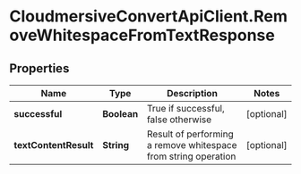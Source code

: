 # CloudmersiveConvertApiClient.RemoveWhitespaceFromTextResponse

## Properties
Name | Type | Description | Notes
------------ | ------------- | ------------- | -------------
**successful** | **Boolean** | True if successful, false otherwise | [optional] 
**textContentResult** | **String** | Result of performing a remove whitespace from string operation | [optional] 



